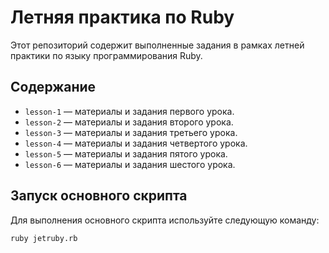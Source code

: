 # Летняя практика по Ruby

Этот репозиторий содержит выполненные задания в рамках летней практики по языку программирования Ruby.

## Содержание

- `lesson-1` — материалы и задания первого урока.
- `lesson-2` — материалы и задания второго урока.
- `lesson-3` — материалы и задания третьего урока.
- `lesson-4` — материалы и задания четвертого урока.
- `lesson-5` — материалы и задания пятого урока.
- `lesson-6` — материалы и задания шестого урока.

## Запуск основного скрипта

Для выполнения основного скрипта используйте следующую команду:

```bash
ruby jetruby.rb

